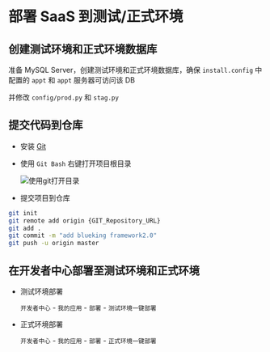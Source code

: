 # 部署 SaaS 到测试/正式环境

## 创建测试环境和正式环境数据库

准备 MySQL Server，创建测试环境和正式环境数据库，确保 `install.config` 中配置的 `appt` 和 `appt` 服务器可访问该 DB

并修改 `config/prod.py` 和 `stag.py`

## 提交代码到仓库

- 安装 [Git](https://www.git-scm.com/download/win)

- 使用 `Git Bash` 右键打开项目根目录

    ![使用git打开目录](../assets/%E4%BD%BF%E7%94%A8git%E6%89%93%E5%BC%80%E7%9B%AE%E5%BD%95.png)

- 提交项目到仓库

```bash
git init
git remote add origin {GIT_Repository_URL}
git add .
git commit -m "add blueking framework2.0"
git push -u origin master
```

## 在开发者中心部署至测试环境和正式环境

- 测试环境部署

  `开发者中心` - `我的应用` - `部署` - `测试环境一键部署`

- 正式环境部署

   `开发者中心` - `我的应用` - `部署` - `正式环境一键部署`
